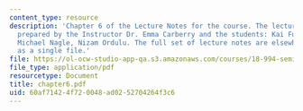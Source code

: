 ```yaml
---
content_type: resource
description: 'Chapter 6 of the Lecture Notes for the course. The lecture notes were
  prepared by the Instructor Dr. Emma Carberry and the students: Kai Fung, David Glasser,
  Michael Nagle, Nizam Ordulu. The full set of lecture notes are elsewhere available
  as a single file.'
file: https://ol-ocw-studio-app-qa.s3.amazonaws.com/courses/18-994-seminar-in-geometry-fall-2004/60af71424f720048ad0252704264f3c6_chapter6.pdf
file_type: application/pdf
resourcetype: Document
title: chapter6.pdf
uid: 60af7142-4f72-0048-ad02-52704264f3c6
---
```

